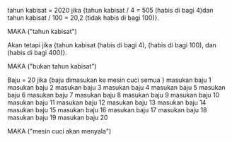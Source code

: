 tahun kabisat = 2020
   jika {tahun kabisat / 4 = 505 (habis di bagi 4)dan tahun kabisat / 100 = 20,2 (tidak habis di bagi 100)}.

   MAKA ("tahun kabisat")

 Akan tetapi
   jika {tahun kabisat (habis di bagi 4), (habis di bagi 100), dan (habis di bagi 400)}.

   MAKA ("bukan tahun kabisat")





Baju = 20 
 jika {baju dimasukan ke mesin cuci semua }
    masukan baju 1
    masukan baju 2
    masukan baju 3
    masukan baju 4
    masukan baju 5
    masukan baju 6
    masukan baju 7
    masukan baju 8
    masukan baju 9
    masukan baju 10
    masukan baju 11
    masukan baju 12
    masukan baju 13
    masukan baju 14
    masukan baju 15
    masukan baju 16
    masukan baju 17
    masukan baju 18
    masukan baju 19
    masukan baju 20

MAKA ("mesin cuci akan menyala")
